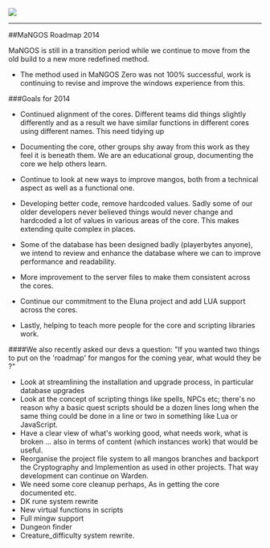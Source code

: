 [![](/wiki/icons/home.gif)](/wiki/Home.md) 

----------

##MaNGOS Roadmap 2014

MaNGOS is still in a transition period while we continue to move from the old build to a new more redefined method.
- The method used in MaNGOS Zero was not 100% successful, work is continuing to revise and improve the windows experience from this.

###Goals for 2014

- Continued alignment of the cores. Different teams did things slightly differently and as a result we have similar functions in different cores using different names. This need tidying up

- Documenting the core, other groups shy away from this work as they feel it is beneath them. We are an educational group, documenting the core we help others learn.

- Continue to look at new ways to improve mangos, both from a technical aspect as well as a functional one.

- Developing better code, remove hardcoded values. Sadly some of our older developers never believed things would never change and hardcoded a lot of values in various areas of the core. This makes extending quite complex in places.

- Some of the database has been designed badly (playerbytes anyone), we intend to review and enhance the database where we can to improve performance and readability.

- More improvement to the server files to make them consistent across the cores.

- Continue our commitment to the Eluna project and add LUA support across the cores.

- Lastly, helping to teach more people for the core and scripting libraries work.

####We also recently asked our devs a question:
"If you wanted two things to put on the 'roadmap' for mangos for the coming year, what would they be ?"

* Look at streamlining the installation and upgrade process, in particular database upgrades
* Look at the concept of scripting things like spells, NPCs etc; there's no reason why a basic quest scripts should be a dozen lines long when the same thing could be done in a line or two in something like Lua or JavaScript.
* Have a clear view of what's working good, what needs work, what is broken ... also in terms of content (which instances work) that would be useful.
* Reorganise the project file system to all mangos branches and backport the Cryptography and Implemention as used in other projects. That way development can continue on Warden.
* We need some core cleanup perhaps, As in getting the core documented etc.
* DK rune system rewrite
* New virtual functions in scripts
* Full mingw support
* Dungeon finder
* Creature_difficulty system rewrite.


